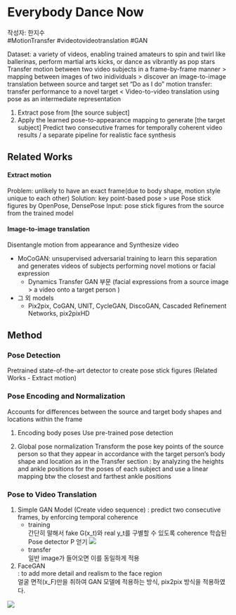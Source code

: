 # Everybody Dance Now
작성자: 한지수  
#MotionTransfer #videotovideotranslation #GAN 

Dataset: a variety of videos, enabling trained amateurs to spin and twirl like ballerinas, perform martial arts kicks, or dance as vibrantly as pop stars
Transfer motion between two video subjects in a frame-by-frame manner > mapping between images of two inidividuals > discover an image-to-image translation between source and target set
“Do as I do” motion transfer: transfer performance to a novel target < Video-to-video translation using pose as an intermediate representation
1. Extract pose from [the source subject]
2. Apply the learned pose-to-appearance mapping to generate [the target subject]
Predict two consecutive frames for temporally coherent video results / a separate pipeline for realistic face synthesis

## Related Works
#### Extract motion
Problem: unlikely to have an exact frame(due to body shape, motion style unique to each other)
Solution: key point-based pose > use Pose stick figures by OpenPose, DensePose
Input: pose stick figures from the source from the trained model 

#### Image-to-image translation
Disentangle motion from appearance and Synthesize video 
- MoCoGAN: unsupervised adversarial training to learn this separation and generates videos of subjects performing novel motions or facial expression
    - Dynamics Transfer GAN 부문 (facial expressions from a source image > a video onto a target person )
- 그 외 models
    - Pix2pix, CoGAN, UNIT, CycleGAN, DiscoGAN, Cascaded Refinement Networks, pix2pixHD

## Method
### Pose Detection
Pretrained state-of-the-art detector to create pose stick figures (Related Works - Extract motion)

### Pose Encoding and Normalization
Accounts for differences between the source and target body shapes and locations within the frame
1. Encoding body poses
Use pre-trained pose detection

2. Global pose normalization
Transform the pose key points of the source person so that they appear in accordance with the target person’s body shape and location as in the Transfer section
: by analyzing the heights and ankle positions for the poses of each subject and use a linear mapping btw the closest and farthest ankle positions

### Pose to Video Translation
1. Simple GAN Model (Create video sequence)
: predict two consecutive frames, by enforcing temporal coherence  
    - training  
        간단히 말해서 fake G(x_t)와 real y_t를 구별할 수 있도록 coherence 학습된 Pose detector P 얻기
        <img src="https://chart.apis.google.com/chart?cht=tx&chl=L_%7Bsmooth%7D%20(G%2CD)%3D%5Cmathbb%7BE%7D_%7B(x%2Cy)%7D%20%5Blog%20D(x_t%2C%20x_%7Bt%2B1%7D%2C%20y_t%2C%20y_%7Bt%2B1%7D)%5D%2BE_x%5Blog(1-D(x_t%2C%20x_%7Bt%2B1%7D%2C%20G(x_t)%2C%20G(x_%7Bt%2B1%7D))%5D">
    - transfer  
        일반 image가 들어오면 이를 동일하게 적용
2. FaceGAN  
: to add more detail and realism to the face region  
얼굴 면적(x_F)만을 취하여 GAN 모델에 적용하는 방식, pix2pix 방식을 적용하였다.
<img src="https://chart.apis.google.com/chart?cht=tx&chl=L_%7Bface%7D%20(G_f%2CD_f)%3D%5Cmathbb%7BE%7D_%7B(x_F%20%2Cy_F)%7D%20%5Blog%20D_f(x_F%2C%20y_F)%5D%2BE_x_%7BF%7D%5Blog(1-D(x_F%2C%20G(x)_F%2Br)%5D">

